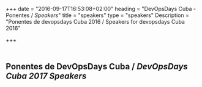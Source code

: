 +++
date = "2016-09-17T16:53:08+02:00"
heading = "DevOpsDays Cuba - Ponentes / <i>Speakers</i>"
title = "speakers"
type = "speakers"
Description = "Ponentes de devopsdays Cuba  2016 / Speakers for devopsdays Cuba 2016"

+++

<h2 style="padding-top: 20px">Ponentes de DevOpsDays Cuba / <i>DevOpsDays Cuba 2017 Speakers</i></h2>